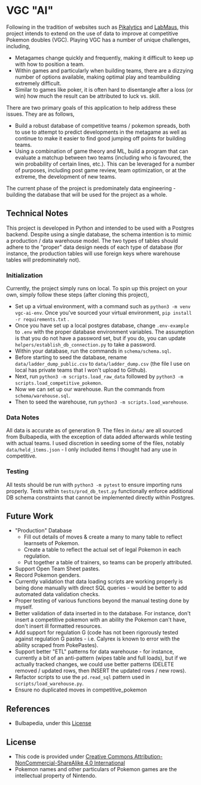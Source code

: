 # VGC "AI"
Following in the tradition of websites such as [Pikalytics](https://www.pikalytics.com) and [LabMaus](http://labmaus.net/tournaments/1801), this project intends to extend on the use of data to improve at competitive Pokemon doubles (VGC). Playing VGC has a number of unique challenges, including,
- Metagames change quickly and frequently, making it difficult to keep up with how to position a team.
- Within games and particularly when building teams, there are a dizzying number of options available, making optimal play and teambuilding extremely difficult.
- Similar to games like poker, it is often hard to disentangle after a loss (or win) how much the result can be attributed to luck vs. skill.

There are two primary goals of this application to help address these issues. They are as follows,
- Build a robust database of competitive teams / pokemon spreads, both to use to attempt to predict developments in the metagame as well as continue to make it easier to find good jumping off points for building teams.
- Using a combination of game theory and ML, build a program that can evaluate a matchup between two teams (including who is favoured, the win probability of certain lines, etc.). This can be leveraged for a number of purposes, including post game review, team optimization, or at the extreme, the development of new teams.

The current phase of the project is predominately data engineering - building the database that will be used for the project as a whole.

## Technical Notes
This project is developed in Python and intended to be used with a Postgres backend. Despite using a single database, the schema intention is to mimic a production / data warehouse model. The two types of tables should adhere to the "proper" data design needs of each type of database (for instance, the production tables will use foreign keys where warehouse tables will predominately not).

### Initialization
Currently, the project simply runs on local. To spin up this project on your own, simply follow these steps (after cloning this project),
- Set up a virtual environment, with a command such as `python3 -m venv vgc-ai-env`. Once you've sourced your virtual environment, `pip install -r requirements.txt` .
- Once you have set up a local postgres database, change `.env-example` to `.env` with the proper database environment variables. The assumption is that you do not have a password set, but if you do, you can update `helpers/establish_db_connection.py` to take a password.
- Within your database, run the commands in `schema/schema.sql`.
- Before starting to seed the database, rename `data/ladder_dump_public.csv` to `data/ladder_dump.csv` (the file I use on local has private teams that I won't upload to Github).
- Next, run `python3 -m scripts.load_raw_data` followed by `python3 -m scripts.load_competitive_pokemon`.
- Now we can set up our warehouse. Run the commands from `schema/warehouse.sql`.
- Then to seed the warehouse, run `python3 -m scripts.load_warehouse`.


### Data Notes
All data is accurate as of generation 9. The files in `data/` are all sourced from Bulbapedia, with the exception of data added afterwards while testing with actual teams. I used discretion in seeding some of the files, notably `data/held_items.json` - I only included items I thought had any use in competitive.

### Testing
All tests should be run with `python3 -m pytest` to ensure importing runs properly. Tests within `tests/prod_db_test.py` functionally enforce additional DB schema constraints that cannot be implemented directly within Postgres.


## Future Work
- "Production" Database
	- Fill out details of moves & create a many to many table to reflect learnsets of Pokemon.
	- Create a table to reflect the actual set of legal Pokemon in each regulation.
	- Put together a table of trainers, so teams can be properly attributed.
- Support Open Team Sheet pastes.
- Record Pokemon genders.
- Currently validation that data loading scripts are working properly is being done manually with direct SQL queries - would be better to add automated data validation checks.
- Proper testing of various functions beyond the manual testing done by myself. 
- Better validation of data inserted in to the database. For instance, don't insert a competitive pokemon with an ability the Pokemon can't have, don't insert ill formatted resources.
- Add support for regulation G (code has not been rigorously tested against regulation G pastes - i.e. Calyrex is known to error with the ability scraped from PokePastes).
- Support better "ETL" patterns for data warehouse - for instance, currently a bit of an anti-pattern (wipes table and full loads), but if we actually tracked changes, we could use better patterns (DELETE removed / updated rows, then INSERT the updated rows / new rows).
- Refactor scripts to use the `pd.read_sql` pattern used in `scripts/load_warehouse.py`.
- Ensure no duplicated moves in competitive_pokemon

## References
- Bulbapedia, under this [License](https://bulbapedia.bulbagarden.net/wiki/Bulbapedia:Copyrights)

## License
- This code is provided under [Creative Commons Attribution-NonCommercial-ShareAlike 4.0 International](https://creativecommons.org/licenses/by-nc-sa/4.0/)
- Pokemon names and other particulars of Pokemon games are the intellectual property of Nintendo. 

